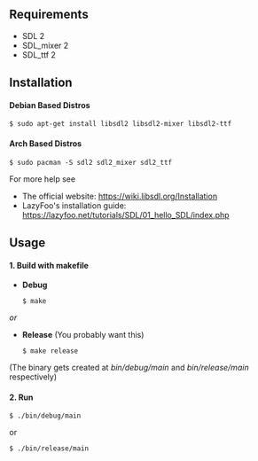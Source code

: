 ## Requirements

* SDL 2
* SDL_mixer 2
* SDL_ttf 2

## Installation

#### Debian Based Distros

```
$ sudo apt-get install libsdl2 libsdl2-mixer libsdl2-ttf
```

#### Arch Based Distros

```
$ sudo pacman -S sdl2 sdl2_mixer sdl2_ttf
```

For more help see
* The official website: https://wiki.libsdl.org/Installation
* LazyFoo's installation guide: https://lazyfoo.net/tutorials/SDL/01_hello_SDL/index.php

## Usage

#### 1. Build with makefile

* **Debug**

  ```
  $ make
  ```

*or*

* **Release** (You probably want this)

  ```
  $ make release
  ```

(The binary gets created at *bin/debug/main* and *bin/release/main* respectively)

#### 2. Run

```
$ ./bin/debug/main
```

or

```
$ ./bin/release/main
```
